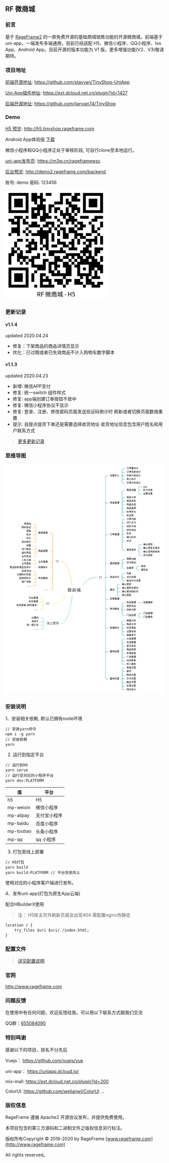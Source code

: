 ## RF 微商城

### 前言

基于 [RageFrame2](https://github.com/jianyan74/rageframe2) 的一款免费开源的基础商城销售功能的开源微商城，前端基于 uni-app，一端发布多端通用，目前已经适配 H5、微信小程序、QQ小程序、Ios App、Android App。目前开源的版本功能为 V1 版，更多增强功能(V2、V3)敬请期待。


### 项目地址

[前端开源地址](https://github.com/stavyan/TinyShop-UniApp): https://github.com/stavyan/TinyShop-UniApp

[Uni-App插件地址](https://ext.dcloud.net.cn/plugin?id=1427): https://ext.dcloud.net.cn/plugin?id=1427

[后端开源地址](https://github.com/jianyan74/TinyShop): https://github.com/jianyan74/TinyShop

### Demo

[H5 预览](http://h5.tinyshop.rageframe.com): http://h5.tinyshop.rageframe.com

Android App体验版 [下载](http://h5.tinyshop.rageframe.com/RageFrameTinyShop.apk)

微信小程序和QQ小程序正处于审核阶段, 可自行clone至本地运行。

[uni-app发布页](https://m3w.cn/rageframewsc): https://m3w.cn/rageframewsc

[后台预览](http://demo2.rageframe.com/backend): http://demo2.rageframe.com/backend

账号: demo
密码: 123456

![image](docs/images/h5-qrcode.png)

### 更新记录

#### v1.1.4

updated 2020.04.24

- 修复：下架商品的商品详情页显示
- 优化：已过期或者已失效商品不计入购物车数字脚本

#### v1.1.3

updated 2020.04.23

- 新增: 微信APP支付
- 修复: 统一switch 组件样式
- 修复: app端创建订单按钮不居中
- 修复: 微信小程序协议不显示
- 修复: 登录、注册、修改密码页面发送验证码倒计时 刷新或者切换页面数值重置
- 提示: 自提点提货下单还是需要选择收货地址 收货地址信息包含用户姓名和用户联系方式

> [更多更新记录](docs/UPDATE.md)

### 思维导图

![image](docs/images/tinyshop.png)

### 安装说明

1、安装相关依赖, 默认已拥有node环境

```
// 安装yarn命令
npm i -g yarn
// 安装依赖
yarn
```

2. 运行到指定平台

```
// 运行到H5
yarn serve
// 运行至对应的小程序平台
yarn dev:PLATFORM
```

值 | 平台
---|---
h5 | H5
mp-weixin | 微信小程序
mp-alipay | 支付宝小程序
mp-baidu | 百度小程序
mp-toutiao | 头条小程序
mp-qq | qq 小程序


3. 打包至线上部署
```
// H5打包
yarn build
yarn build:PLATFORM // 平台信息同上
```
使用对应的小程序客户端进行发布。

4、发布uni-app(打包为原生App云端)

配合HBuilderX使用

> 注： H5除主页外刷新页面会出现404 需配置nginx伪静态

```angular2
location / {
    try_files $uri $uri/ /index.html;
}
```

### 配置文件

> [详见配置说明](docs/CONFIG.md)

### 官网

http://www.rageframe.com

### 问题反馈

在使用中有任何问题，欢迎反馈给我，可以用以下联系方式跟我们交流

QQ群：[655084090](https://jq.qq.com/?_wv=1027&k=4BeVA2r)

### 特别鸣谢

感谢以下的项目，排名不分先后

Vuejs： https://github.com/vuejs/vue

uni-app： https://uniapp.dcloud.io/

mix-mall: https://ext.dcloud.net.cn/plugin?id=200

ColorUI: https://github.com/weilanwl/ColorUI
...

### 版权信息

RageFrame 遵循 Apache2 开源协议发布，并提供免费使用。

本项目包含的第三方源码和二进制文件之版权信息另行标注。

版权所有Copyright © 2016-2020 by RageFrame [www.rageframe.com](http://www.rageframe.com)

All rights reserved。
